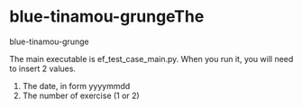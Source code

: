 # blue-tinamou-grungeThe 
blue-tinamou-grunge

The main executable is ef_test_case_main.py. When you run it, you will need to insert 2 values. 
1. The date, in form yyyymmdd
2. The number of exercise (1 or 2)

